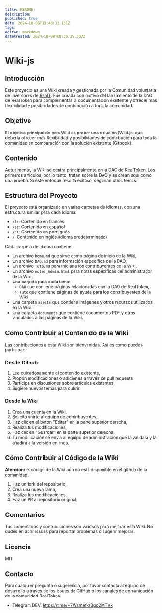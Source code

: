 ```yaml
---
title: README
description: 
published: true
date: 2024-10-08T13:48:32.131Z
tags: 
editor: markdown
dateCreated: 2024-10-08T08:36:39.307Z
---
```


# Wiki-js

## Introducción

Este proyecto es una Wiki creada y gestionada por la Comunidad voluntaria de inversores de [RealT](https://realt.co/). Fue creada con motivo del lanzamiento de la DAO de RealToken para complementar la documentación existente y ofrecer más flexibilidad y posibilidades de contribución a toda la comunidad.

## Objetivo

El objetivo principal de esta Wiki es probar una solución (Wiki.js) que debería ofrecer más flexibilidad y posibilidades de contribución para toda la comunidad en comparación con la solución existente (Gitbook).

## Contenido

Actualmente, la Wiki se centra principalmente en la DAO de RealToken. Los primeros artículos, por lo tanto, tratan sobre la DAO y se crean aquí como una prueba. Si este enfoque resulta exitoso, seguirán otros temas.

## Estructura del Proyecto

El proyecto está organizado en varias carpetas de idiomas, con una estructura similar para cada idioma:

- `/fr`: Contenido en francés
- `/es`: Contenido en español
- `/pt`: Contenido en portugués
- `/`: Contenido en inglés (idioma predeterminado)

Cada carpeta de idioma contiene:

- Un archivo `home.md` que sirve como página de inicio de la Wiki,
- Un archivo `DAO.md` para información específica de la DAO,
- Un archivo `Tuto.md` para iniciar a los contribuyentes de la Wiki,
- Un archivo `notes_Admin.html` para notas específicas del administrador de la Wiki,
- Una carpeta para cada tema:
  - `DAO` que contiene páginas relacionadas con la DAO de RealToken,
  - `Tuto` que contiene páginas de ayuda para los contribuyentes de la Wiki
- Una carpeta `assets` que contiene imágenes y otros recursos utilizados en la Wiki.
- Una carpeta `documents` que contiene documentos PDF y otros vinculados a las páginas de la Wiki.

## Cómo Contribuir al Contenido de la Wiki

Las contribuciones a esta Wiki son bienvenidas. Así es como puedes participar:

### Desde Github

1. Lee cuidadosamente el contenido existente,
2. Propón modificaciones o adiciones a través de pull requests,
3. Participa en discusiones sobre artículos existentes,
4. Sugiere nuevos temas para cubrir.

### Desde la Wiki

1. Crea una cuenta en la Wiki,
2. Solicita unirte al equipo de contribuyentes,
3. Haz clic en el botón "Editar" en la parte superior derecha,
4. Realiza tus modificaciones,
5. Haz clic en "Guardar" en la parte superior derecha,
6. Tu modificación se envía al equipo de administración que la validará y la añadirá a la versión en línea.

## Cómo Contribuir al Código de la Wiki

**Atención:** el código de la Wiki aún no está disponible en el github de la comunidad.

1. Haz un fork del repositorio,
2. Crea una nueva rama,
3. Realiza tus modificaciones,
4. Haz un PR al repositorio original.

## Comentarios

Tus comentarios y contribuciones son valiosos para mejorar esta Wiki. No dudes en abrir issues para reportar problemas o sugerir mejoras.

## Licencia

MIT

## Contacto

Para cualquier pregunta o sugerencia, por favor contacta al equipo de desarrollo a través de los issues de GitHub o los canales de comunicación de la comunidad RealToken.

- Telegram DEV: https://t.me/+7Wsmef-z3go2MTVk
